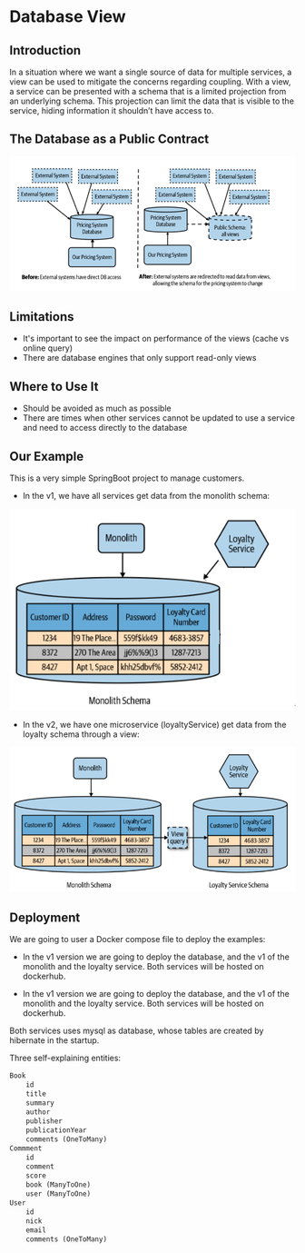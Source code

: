 # Database View

## Introduction
In a situation where we want a single source of data for multiple services, a view can be used to mitigate the concerns regarding coupling. With a view, a service can be presented with a schema that is a limited projection from an underlying schema. This projection can limit the data that is visible to the service, hiding information it shouldn’t have access to.

## The Database as a Public Contract


![database view](images/databaseView1.PNG)

## Limitations 

- It's important to see the impact on performance of the views (cache vs online query)
- There are database engines that only support read-only views

## Where to Use It

- Should be avoided as much as possible
- There are times when other services cannot be updated to use a service and need to access directly to the database

## Our Example

This is a very simple SpringBoot project to manage customers. 

- In the v1, we have all services get data from the monolith schema:

![database view_v1](images/databaseViewV1.PNG)

- In the v2, we have one microservice (loyaltyService) get data from the loyalty schema through a view:

![database view_v2](images/databaseViewV2.PNG)


## Deployment

We are going to user a Docker compose file to deploy the examples: 

- In the v1 version we are going to deploy the database, and the v1 of the monolith and the loyalty service. Both services  will be hosted on dockerhub.



- In the v1 version we are going to deploy the database, and the v1 of the monolith and the loyalty service. Both services  will be hosted on dockerhub.


Both services uses mysql as database, whose tables are created by hibernate in the startup.

Three self-explaining entities:

    Book
        id
        title 
        summary
        author
        publisher 
        publicationYear 
        comments (OneToMany)
    Commment
        id
        comment
        score
        book (ManyToOne)
        user (ManyToOne)
    User
        id
        nick
        email
        comments (OneToMany)



